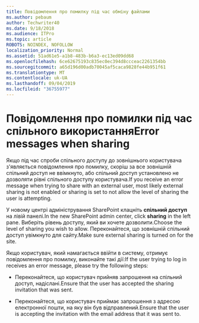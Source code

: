 ```yaml
---
title: Повідомлення про помилку під час обміну файлами
ms.author: pebaum
author: Techwriter40
ms.date: 9/18/2018
ms.audience: ITPro
ms.topic: article
ROBOTS: NOINDEX, NOFOLLOW
localization_priority: Normal
ms.assetid: 51ad61e5-a1b8-483b-b6a3-ec13ed09dd68
ms.openlocfilehash: 6ce62675193c835ec0ec394d8ccceac2261354bb
ms.sourcegitcommit: a65d196d00adb70045af5caca9828fe44b951f61
ms.translationtype: MT
ms.contentlocale: uk-UA
ms.lasthandoff: 09/04/2019
ms.locfileid: "36755977"
---
```

# <a name="error-messages-when-sharing"></a><span data-ttu-id="3bc57-102">Повідомлення про помилки під час спільного використання</span><span class="sxs-lookup"><span data-stu-id="3bc57-102">Error messages when sharing</span></span>

<span data-ttu-id="3bc57-103">Якщо під час спроби спільного доступу до зовнішнього користувача з'являється повідомлення про помилку, скоріш за все зовнішній спільний доступ не ввімкнуто, або спільний доступ установлено не дозволяти рівні спільного доступу користувача.</span><span class="sxs-lookup"><span data-stu-id="3bc57-103">If you receive an error message when trying to share with an external user, most likely external sharing is not enabled or sharing is set to not allow the level of sharing the user is attempting.</span></span>
  
<span data-ttu-id="3bc57-104">У новому центрі адміністрування SharePoint клацніть **спільний доступ** на лівій панелі.</span><span class="sxs-lookup"><span data-stu-id="3bc57-104">In the  new SharePoint admin center, click **sharing** in the left pane.</span></span> <span data-ttu-id="3bc57-105">Виберіть рівень доступу, який ви хочете дозволити.</span><span class="sxs-lookup"><span data-stu-id="3bc57-105">Choose the level of sharing you wish to allow.</span></span> <span data-ttu-id="3bc57-106">Переконайтеся, що зовнішній спільний доступ увімкнуто для сайту.</span><span class="sxs-lookup"><span data-stu-id="3bc57-106">Make sure external sharing is turned on for the site.</span></span> 
  
<span data-ttu-id="3bc57-107">Якщо користувач, який намагається ввійти в систему, отримує повідомлення про помилку, виконайте такі дії:</span><span class="sxs-lookup"><span data-stu-id="3bc57-107">If the user trying to log in receives an error message, please try the following steps:</span></span>
  
- <span data-ttu-id="3bc57-108">Переконайтеся, що користувач прийняв запрошення на спільний доступ, надіслані.</span><span class="sxs-lookup"><span data-stu-id="3bc57-108">Ensure that the user has accepted the sharing invitation that was sent.</span></span>
    
- <span data-ttu-id="3bc57-109">Переконайтеся, що користувач приймає запрошення з адресою електронної пошти, на яку він був відправлений.</span><span class="sxs-lookup"><span data-stu-id="3bc57-109">Ensure that the user is accepting the invitation with the email address that it was sent to.</span></span>
    

